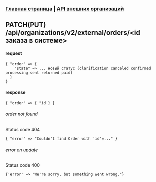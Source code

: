 ### [Главная страница](https://github.com/upnetwork/api-docs/blob/master/README.md) | [API внешних организаций](https://github.com/upnetwork/api-docs/blob/master/docs/organization/v2/external/README.md)

## PATCH(PUT) /api/organizations/v2/external/orders/<id заказа в системе>

#### request
```
{ "order" => {
    "state" => ... новый статус (clarification canceled confirmed processing sent returned paid)
  }
}
```

#### response
```
{ "order" => { "id } }
```

###### order not found

Status code 404

```
{ "error" => "Couldn't find Order with 'id'=..." }
```

###### error on update

Status code 400

```
{'error' => "We're sorry, but something went wrong."}
```
